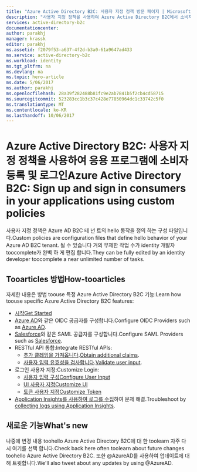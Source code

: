 ```yaml
---
title: "Azure Active Directory B2C: 사용자 지정 정책 방문 페이지 | Microsoft Docs"
description: "사용자 지정 정책을 사용하여 Azure Active Directory B2C에서 소비자 지향 응용 프로그램 개발"
services: active-directory-b2c
documentationcenter: 
author: parakhj
manager: krassk
editor: parakhj
ms.assetid: f2079f53-a637-4f2d-b3a0-61a9647ad433
ms.service: active-directory-b2c
ms.workload: identity
ms.tgt_pltfrm: na
ms.devlang: na
ms.topic: hero-article
ms.date: 5/06/2017
ms.author: parakhj
ms.openlocfilehash: 28a39f282488b81fc9e2ab7841b5f2cb4cd58715
ms.sourcegitcommit: 523283cc1b3c37c428e77850964dc1c33742c5f0
ms.translationtype: MT
ms.contentlocale: ko-KR
ms.lasthandoff: 10/06/2017
---
```

# <a name="azure-active-directory-b2c-sign-up-and-sign-in-consumers-in-your-applications-using-custom-policies"></a><span data-ttu-id="b09a1-103">Azure Active Directory B2C: 사용자 지정 정책을 사용하여 응용 프로그램에 소비자 등록 및 로그인</span><span class="sxs-lookup"><span data-stu-id="b09a1-103">Azure Active Directory B2C: Sign up and sign in consumers in your applications using custom policies</span></span>
<span data-ttu-id="b09a1-104">사용자 지정 정책은 Azure AD B2C 테 넌 트의 hello 동작을 정의 하는 구성 파일입니다.</span><span class="sxs-lookup"><span data-stu-id="b09a1-104">Custom policies are configuration files that define hello behavior of your Azure AD B2C tenant.</span></span> <span data-ttu-id="b09a1-105">될 수 있습니다 거의 무제한 작업 수가 identity 개발자 toocomplete가 완벽 하 게 편집 합니다.</span><span class="sxs-lookup"><span data-stu-id="b09a1-105">They can be fully edited by an identity developer toocomplete a near unlimited number of tasks.</span></span>

## <a name="how-tooarticles"></a><span data-ttu-id="b09a1-106">Tooarticles 방법</span><span class="sxs-lookup"><span data-stu-id="b09a1-106">How-tooarticles</span></span>
<span data-ttu-id="b09a1-107">자세한 내용은 방법 toouse 특정 Azure Active Directory B2C 기능:</span><span class="sxs-lookup"><span data-stu-id="b09a1-107">Learn how toouse specific Azure Active Directory B2C features:</span></span>

* [<span data-ttu-id="b09a1-108">시작</span><span class="sxs-lookup"><span data-stu-id="b09a1-108">Get Started</span></span>](active-directory-b2c-overview-custom.md)
* <span data-ttu-id="b09a1-109">[Azure AD](active-directory-b2c-setup-aad-custom.md)와 같은 OIDC 공급자를 구성합니다.</span><span class="sxs-lookup"><span data-stu-id="b09a1-109">Configure OIDC Providers such as [Azure AD](active-directory-b2c-setup-aad-custom.md).</span></span>
* <span data-ttu-id="b09a1-110">[Salesforce](active-directory-b2c-setup-sf-app-custom.md)와 같은 SAML 공급자를 구성합니다.</span><span class="sxs-lookup"><span data-stu-id="b09a1-110">Configure SAML Providers such as [Salesforce](active-directory-b2c-setup-sf-app-custom.md).</span></span>
* <span data-ttu-id="b09a1-111">RESTful API 통합:</span><span class="sxs-lookup"><span data-stu-id="b09a1-111">Integrate RESTful APIs:</span></span>
    * <span data-ttu-id="b09a1-112">[추가 클레임을 가져옵니다](active-directory-b2c-rest-api-step-custom.md).</span><span class="sxs-lookup"><span data-stu-id="b09a1-112">[Obtain additional claims](active-directory-b2c-rest-api-step-custom.md).</span></span>
    * <span data-ttu-id="b09a1-113">[사용자 입력 유효성을 검사합니다](active-directory-b2c-rest-api-validation-custom.md).</span><span class="sxs-lookup"><span data-stu-id="b09a1-113">[Validate user input](active-directory-b2c-rest-api-validation-custom.md).</span></span>
* <span data-ttu-id="b09a1-114">로그인 사용자 지정:</span><span class="sxs-lookup"><span data-stu-id="b09a1-114">Customize Login:</span></span>
    * [<span data-ttu-id="b09a1-115">사용자 입력 구성</span><span class="sxs-lookup"><span data-stu-id="b09a1-115">Configure User Input</span></span>](active-directory-b2c-configure-signup-self-asserted-custom.md)
    * [<span data-ttu-id="b09a1-116">UI 사용자 지정</span><span class="sxs-lookup"><span data-stu-id="b09a1-116">Customize UI</span></span>](active-directory-b2c-ui-customization-custom.md)
    * [<span data-ttu-id="b09a1-117">토큰 사용자 지정</span><span class="sxs-lookup"><span data-stu-id="b09a1-117">Customize Token</span></span>](active-directory-b2c-reference-manage-sso-and-token-configuration.md)
* <span data-ttu-id="b09a1-118">[Application Insights를 사용하여 로그를 수집](active-directory-b2c-troubleshoot-custom.md)하여 문제 해결.</span><span class="sxs-lookup"><span data-stu-id="b09a1-118">Troubleshoot by [collecting logs using Application Insights](active-directory-b2c-troubleshoot-custom.md).</span></span>

## <a name="whats-new"></a><span data-ttu-id="b09a1-119">새로운 기능</span><span class="sxs-lookup"><span data-stu-id="b09a1-119">What's new</span></span>
<span data-ttu-id="b09a1-120">나중에 변경 내용 toohello Azure Active Directory B2C에 대 한 toolearn 자주 다시 여기를 선택 합니다.</span><span class="sxs-lookup"><span data-stu-id="b09a1-120">Check back here often toolearn about future changes toohello Azure Active Directory B2C.</span></span> <span data-ttu-id="b09a1-121">또한 @AzureAD를 사용하여 업데이트에 대해 트윗합니다.</span><span class="sxs-lookup"><span data-stu-id="b09a1-121">We'll also tweet about any updates by using @AzureAD.</span></span>



